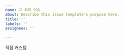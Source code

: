 ```yaml
---
name: 그 외의 이슈
about: Describe this issue template's purpose here.
title: ''
labels: ''
assignees: ''

---
```


직접 커스텀
